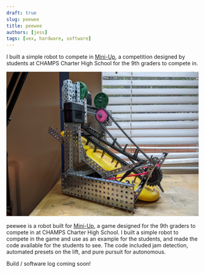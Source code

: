 ```yaml
---
draft: true
slug: peewee
title: peewee
authors: [jess]
tags: [vex, hardware, software]
---
```


I built a simple robot to compete in [Mini-Up](https://docs.google.com/document/u/1/d/e/2PACX-1vQdY2_Rt6No5aRORaDMpm63pbJ1vqy-adyEWSV-1z-7VdsY-DioZ3oTteXaS8Rqcobzlop0ePqglLhB/pub), a competition designed by students at CHAMPS Charter High School for the 9th graders to compete in.

![](banner.jpg)

<!--truncate-->

peewee is a robot built for [Mini-Up](https://docs.google.com/document/u/1/d/e/2PACX-1vQdY2_Rt6No5aRORaDMpm63pbJ1vqy-adyEWSV-1z-7VdsY-DioZ3oTteXaS8Rqcobzlop0ePqglLhB/pub), a game designed for the 9th graders to compete in at CHAMPS Charter High School.  I built a simple robot to compete in the game and use as an example for the students, and made the code available for the students to see.  The code included jam detection, automated presets on the lift, and pure pursuit for autonomous. 

Build / software log coming soon!